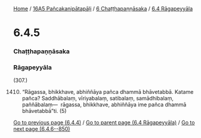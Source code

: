 
[Home](/) / [16A5 Pañcakanipātapāḷi](/tipitaka/16A5.md) / [6 Chaṭṭhapaṇṇāsaka](/tipitaka/16A5/6.md) / [6.4 Rāgapeyyāla](/tipitaka/16A5/6/6.4.md)

# 6.4.5

### Chaṭṭhapaṇṇāsaka

### Rāgapeyyāla

(307.)

1410. “Rāgassa, bhikkhave, abhiññāya pañca dhammā bhāvetabbā. Katame pañca? Saddhābalaṃ, vīriyabalaṃ, satibalaṃ, samādhibalaṃ, paññābalaṃ—  rāgassa, bhikkhave, abhiññāya ime pañca dhammā bhāvetabbā”ti. (5)

[Go to previous page (6.4.4)](/tipitaka/16A5/6/6.4/6.4.4.md) / [Go to parent page (6.4 Rāgapeyyāla)](/tipitaka/16A5/6/6.4.md) / [Go to next page (6.4.6--850)](/tipitaka/16A5/6/6.4/6.4.6--850.md)


